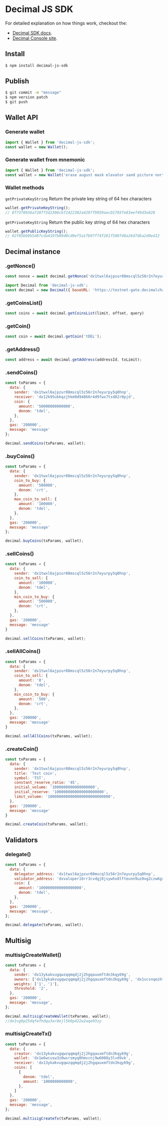 # Decimal JS SDK

For detailed explanation on how things work, checkout the:

- [Decimal SDK docs](https://help.decimalchain.com/sdk/).
- [Decimal Console site](https://console.decimalchain.com/).

## Install

```bash
$ npm install decimal-js-sdk
```
## Publish

```bash
$ git commit -m "message"
$ npm version patch
$ git push
```

## Wallet API
### Generate wallet
```js
import { Wallet } from 'decimal-js-sdk';
const wallet = new Wallet();
```
### Generate wallet from mnemonic
```js
import { Wallet } from 'decimal-js-sdk';
const wallet = new Wallet('erase august mask elevator sand picture north there apple equal anchor target');
```
### Wallet methods
`getPrivateKeyString`
Return the private key string of 64 hex characters
```js
wallet.getPrivateKeyString();
// 8f7370936a728ff3d2306cbf2422382a4297f9059aecb5703fe83eef49d3e828
```
`getPrivateKeyString`
Return the public key string of 64 hex characters
```js
wallet.getPublicKeyString();
// 02f85bb9b5d87cda4197b09d0cd0ef5a1fb97f74f261f508f48a26d7dba2d0ed12
```

## Decimal instance

### .getNonce()
```js
const nonce = await decimal.getNonce('dx1twxl6ajpzur08mscql5z56r2n7eyurpy5q0hnp'); // 44
```

```js
import Decimal from 'decimal-js-sdk';
const decimal = new Decimal({ baseURL: 'https://testnet-gate.decimalchain.com/api/', chainId: 'decimal-testnet' });
```
### .getCoinsList()
```js
const coins = await decimal.getCoinsList(limit, offset, query)
```
### .getCoin()
```js
const coin = await decimal.getCoin('tDEL');
```
### .getAddress()
```js
const address = await decimal.getAddress(addressId, txLimit);
```

### .sendCoins()
```js
const txParams = {
  data: {
    sender: 'dx1twxl6ajpzur08mscql5z56r2n7eyurpy5q0hnp',
    receiver: 'dx12k95ukkqzjhkm9d94866r4d9fwx7tsd82r8pjd',
    coin: {
      amount: '50000000000000',
      denom: 'tdel',
    },
  },
  gas: '200000',
  message: 'message'
};

decimal.sendCoins(txParams, wallet);
```

### .buyCoins()
```js
const txParams = {
  data: {
    sender: 'dx1twxl6ajpzur08mscql5z56r2n7eyurpy5q0hnp',
    coin_to_buy: {
      amount: '500000',
      denom: 'crt',
    },
    max_coin_to_sell: {
      amount: '100000',
      denom: 'tdel',
    },
  },
  gas: '200000',
  message: 'message'
};

decimal.buyCoins(txParams, wallet);
```

### .sellCoins()
```js
const txParams = {
  data: {
    sender: 'dx1twxl6ajpzur08mscql5z56r2n7eyurpy5q0hnp',
    coin_to_sell: {
      amount: '100000',
      denom: 'tdel',
    },
    min_coin_to_buy: {
      amount: '500000',
      denom: 'crt',
    },
  },
  gas: '200000',
  message: 'message'
}

decimal.sellCoins(txParams, wallet);
```

### .sellAllCoins()
```js
const txParams = {
  data: {
    sender: 'dx1twxl6ajpzur08mscql5z56r2n7eyurpy5q0hnp',
    coin_to_sell: {
      amount: '0',
      denom: 'tdel',
    },
    min_coin_to_buy: {
      amount: '500',
      denom: 'crt',
    },
  },
  gas: '200000',
  message: 'message'
}

decimal.sellAllCoins(txParams, wallet);
```

### .createCoin()
```js
const txParams = {
  data: {
    sender: 'dx1twxl6ajpzur08mscql5z56r2n7eyurpy5q0hnp',
    title: 'Test coin',
    symbol: 'TST',
    constant_reserve_ratio: '45',
    initial_volume: '1000000000000000000',
    initial_reserve: '1000000000000000000000',
    limit_volume: '1000000000000000000000000000',
  },
  gas: '200000',
  message: 'message'
}

decimal.createCoin(txParams, wallet);
```

## Validators

### delegate()
```js
const txParams = {
  data: {
    delegator_address: 'dx1twxl6ajpzur08mscql5z56r2n7eyurpy5q0hnp',
    validator_address: 'dxvaloper16rr3cvdgj8jsywhx8lfteunn9uz0xg2czw6gx5',
    coin: {
      amount: '1000000000000000000',
      denom: 'tdel',
    },
  },
  gas: '200000',
  message: 'message',
};

decimal.delegate(txParams, wallet);
```

## Multisig

### multisigCreateWallet()
```js
const txParams = {
  data: {
    sender: 'dx13ykakvugqwzqqmqdj2j2hgqauxmftdn3kqy69g',
    owners: ['dx13ykakvugqwzqqmqdj2j2hgqauxmftdn3kqy69g', 'dx1vcsnqezhtnyur8vanxhhhdsj3y3t4yzum9a865'],
    weights: ['1', '1'],
    threshold: '2',
  },
  gas: '200000',
  message: 'message',
};

decimal.multisigCreateWallet(txParams, wallet);
//dx1vg9p25dqfefhdqu3ar8ejl5k0p422w2aqe93zy
```

### multisigCreateTx()
```js
const txParams = {
  data: {
    creator: 'dx13ykakvugqwzqqmqdj2j2hgqauxmftdn3kqy69g',
    wallet: 'dx1e6wcusw3z0wsrsmyq0hmvcnj9w6008y3lvd9vk',
    receiver: 'dx13ykakvugqwzqqmqdj2j2hgqauxmftdn3kqy69g',
    coins: [
      {
        denom: 'tdel',
        amount: '1000000000000',
      },
    ]
  },
  gas: '200000',
  message: 'message',
};

decimal.multisigCreateTx(txParams, wallet);
```
